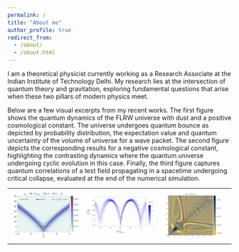 ```yaml
---
permalink: /
title: "About me"
author_profile: true
redirect_from: 
  - /about/
  - /about.html
---
```


I am a theoretical physicist currently working as a Research Associate at the Indian Institute of Technology Delhi. My research lies at the intersection of quantum theory and gravitation, exploring fundamental questions that arise when these two pillars of modern physics meet.

Below are a few visual excerpts from my recent works.
The first figure shows the quantum dynamics of the FLRW universe with dust and a positive cosmological constant. The universe undergoes quantum bounce as depicted by probability distribution, the expectation value and quantum uncertainty of the volume of universe for a wave packet.
The second figure depicts the corresponding results for a negative cosmological constant, highlighting the contrasting dynamics where the quantum universe undergoing cyclic evolution in this case.
Finally, the third figure captures quantum correlations of a test field propagating in a spacetime undergoing critical collapse, evaluated at the end of the numerical simulation.
<table>
  <tr>
    <td><img src="/images/QC1.png" width="600"/></td>
    <td><img src="/images/QC3.png" width="600"/></td>
    <td><img src="/images/contour_plot_A=5.0.png" width="600"/></td>
  </tr>
</table>
